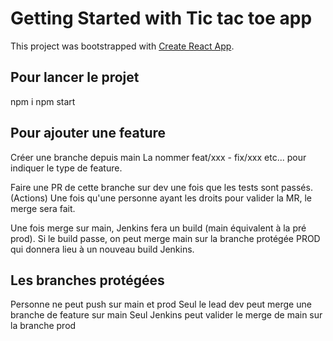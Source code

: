 # Getting Started with Tic tac toe app

This project was bootstrapped with [Create React App](https://github.com/facebook/create-react-app).

## Pour lancer le projet

npm i
npm start

## Pour ajouter une feature

Créer une branche depuis main
La nommer feat/xxx - fix/xxx etc... pour indiquer le type de feature.

Faire une PR de cette branche sur dev une fois que les tests sont passés. (Actions)
Une fois qu'une personne ayant les droits pour valider la MR, le merge sera fait.

Une fois merge sur main, Jenkins fera un build (main équivalent à la pré prod).
Si le build passe, on peut merge main sur la branche protégée PROD qui donnera lieu à un nouveau build Jenkins.

## Les branches protégées

Personne ne peut push sur main et prod
Seul le lead dev peut merge une branche de feature sur main
Seul Jenkins peut valider le merge de main sur la branche prod